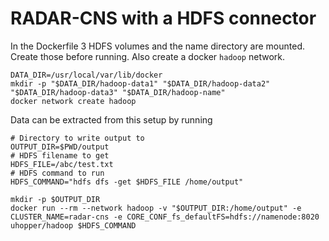 # RADAR-CNS with a HDFS connector

In the Dockerfile 3 HDFS volumes and the name directory are mounted. Create those before running. Also create a docker `hadoop` network.

```shell
DATA_DIR=/usr/local/var/lib/docker
mkdir -p "$DATA_DIR/hadoop-data1" "$DATA_DIR/hadoop-data2" "$DATA_DIR/hadoop-data3" "$DATA_DIR/hadoop-name"
docker network create hadoop
``` 

Data can be extracted from this setup by running
```shell
# Directory to write output to
OUTPUT_DIR=$PWD/output
# HDFS filename to get
HDFS_FILE=/abc/test.txt
# HDFS command to run
HDFS_COMMAND="hdfs dfs -get $HDFS_FILE /home/output"

mkdir -p $OUTPUT_DIR
docker run --rm --network hadoop -v "$OUTPUT_DIR:/home/output" -e CLUSTER_NAME=radar-cns -e CORE_CONF_fs_defaultFS=hdfs://namenode:8020 uhopper/hadoop $HDFS_COMMAND
```
